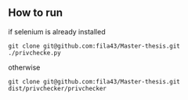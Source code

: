 ## How to run
if selenium is already installed
```
git clone git@github.com:fila43/Master-thesis.git
./privchecke.py
```
otherwise
```
git clone git@github.com:fila43/Master-thesis.git
dist/privchecker/privchecker
```

